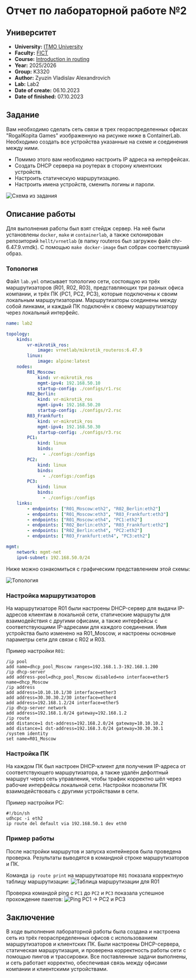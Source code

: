 # Отчет по лабораторной работе №2

## Университет
* **University:** [ITMO University](https://itmo.ru/ru/)
* **Faculty:** [FICT](https://fict.itmo.ru)
* **Course:** [Introduction in routing](https://github.com/itmo-ict-faculty/introduction-in-routing)
* **Year:** 2025/2026
* **Group:** K3320
* **Author:** Zyuzin Vladislav Alexandrovich 
* **Lab:** Lab2
* **Date of create:** 06.10.2023
* **Date of finished:** 07.10.2023

## Задание

Вам необходимо сделать сеть связи в трех геораспределенных офисах "RogaIKopita Games" изображенную на рисунке ниже в ContainerLab. Необходимо создать все устройства указанные на схеме и соединения между ними.

* Помимо этого вам необходимо настроить IP адреса на интерфейсах.
* Создать DHCP сервера на роутерах в сторону клиентских устройств.
* Настроить статическую маршрутизацию.
* Настроить имена устройств, сменить логины и пароли.

![Схема из задания](images/multisite.png)

## Описание работы

Для выполнения работы был взят стейдж сервер. На неё были установлены `docker`, `make` и `containerlab`, а также склонирован репозиторий `hellt/vrnetlab` (в папку routeros был загружен файл chr-6.47.9.vmdk). C помощью `make docker-image` был собран соответствуший образ.

### Топология 
Файл `lab.yml` описывает топологию сети, состоящую из трёх маршрутизаторов (R01, R02, R03), представляющих три разных офиса компании, и трёх ПК (PC1, PC2, PC3), которые подключены к своим локальным маршрутизаторам. Маршрутизаторы соединены между собой линками, и каждый ПК подключён к своему маршрутизатору через локальный интерфейс.
```yaml
name: lab2

topology:
    kinds:
        vr-mikrotik_ros:
            image: vrnetlab/mikrotik_routeros:6.47.9
        linux:
            image: alpine:latest
    nodes:
        R01_Moscow:
            kind: vr-mikrotik_ros
            mgmt-ipv4: 192.168.50.10
            startup-config: ./configs/r1.rsc
        R02_Berlin:
            kind: vr-mikrotik_ros
            mgmt-ipv4: 192.168.50.20
            startup-config: ./configs/r2.rsc
        R03_Frankfurt:
            kind: vr-mikrotik_ros
            mgmt-ipv4: 192.168.50.30
            startup-config: ./configs/r3.rsc
        PC1:
            kind: linux
            binds:
              - ./configs:/configs
        PC2:
            kind: linux
            binds:
              - ./configs:/configs
        PC3:
            kind: linux
            binds:
              - ./configs:/configs
    links:
        - endpoints: ["R01_Moscow:eth2", "R02_Berlin:eth2"]
        - endpoints: ["R01_Moscow:eth3", "R03_Frankfurt:eth3"]
        - endpoints: ["R01_Moscow:eth4", "PC1:eth2"]
        - endpoints: ["R02_Berlin:eth3", "R03_Frankfurt:eth2"]
        - endpoints: ["R02_Berlin:eth4", "PC2:eth2"]
        - endpoints: ["R03_Frankfurt:eth4", "PC3:eth2"]

mgmt:
    network: mgmt-net
    ipv4-subnet: 192.168.50.0/24
```

Ниже можно ознакомиться с графическим представлением этой схемы:

![Топология](images/lab2-topology.svg)

### Настройка маршрутизаторов
На маршрутизаторе R01 были настроены DHCP-сервер для выдачи IP-адресов клиентам в локальной сети, статические маршруты для взаимодействия с другими офисами, а также интерфейсы с соответствующими IP-адресами для каждого соединения. Имя устройства было изменено на R01_Moscow, и настроены основные параметры сети для связи с R02 и R03.

Пример настройки `R01`:
```rsc
/ip pool
add name=dhcp_pool_Moscow ranges=192.168.1.3-192.168.1.200
/ip dhcp-server
add address-pool=dhcp_pool_Moscow disabled=no interface=ether5 name=dhcp_Moscow
/ip address
add address=10.10.10.1/30 interface=ether3
add address=30.30.30.2/30 interface=ether4
add address=192.168.1.2/24 interface=ether5
/ip dhcp-server network
add address=192.168.1.0/24 gateway=192.168.1.2
/ip route
add distance=1 dst-address=192.168.2.0/24 gateway=10.10.10.2
add distance=1 dst-address=192.168.3.0/24 gateway=30.30.30.1
/system identity
set name=R01_Moscow
```

### Настройка ПК
На каждом ПК был настроен DHCP-клиент для получения IP-адреса от соответствующего маршрутизатора, а также удалён дефолтный маршрут через сеть управления, чтобы трафик корректно шёл через рабочие интерфейсы локальной сети. Настройки позволили ПК взаимодействовать с другими устройствами в сети.

Пример настройки PC:
```
#!/bin/sh
udhcpc -i eth2
ip route del default via 192.168.50.1 dev eth0
```

### Пример работы

После настройки маршрутов и запуска контейнеров была проведена проверка. Результаты выводятся в командной строке маршрутизаторов и ПК.

Команда `ip route print` на маршрутизаторе `R01` показала корректную таблицу маршрутизации:
![Таблица маршрутизации для `R01`](images/lab2-routing-r1.png)

Проверка командой ping с `PC1` до `PC2` и `PC3` показала успешное прохождение пакетов:
![Ping PC1 -> PC2 и PC3](images/lab2-ping-pc1.png)

## Заключение

В ходе выполнения лабораторной работы была создана и настроена сеть из трёх геораспределенных офисов с использованием маршрутизаторов и клиентских ПК. Были настроены DHCP-сервера, статическая маршрутизация, и проверена корректность работы сети с помощью пингов и трассировки. Все поставленные задачи выполнены, и сеть работает корректно, обеспечивая связь между офисами компании и клиентскими устройствами.
